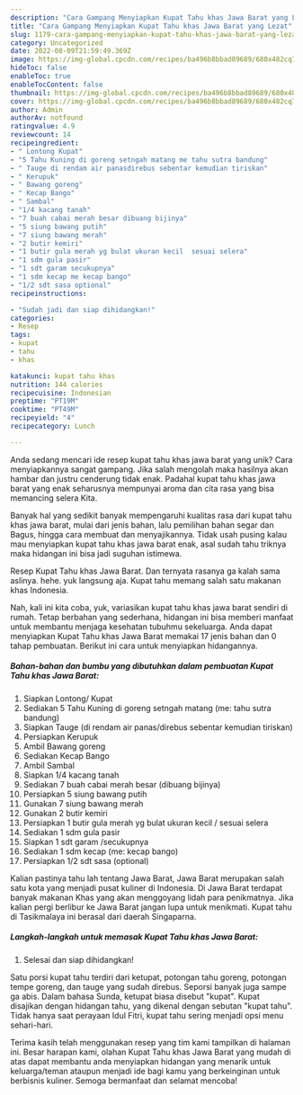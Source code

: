 ```yaml
---
description: "Cara Gampang Menyiapkan Kupat Tahu khas Jawa Barat yang Lezat"
title: "Cara Gampang Menyiapkan Kupat Tahu khas Jawa Barat yang Lezat"
slug: 1179-cara-gampang-menyiapkan-kupat-tahu-khas-jawa-barat-yang-lezat
category: Uncategorized
date: 2022-08-09T21:59:49.369Z
image: https://img-global.cpcdn.com/recipes/ba496b8bbad89689/680x482cq70/kupat-tahu-khas-jawa-barat-foto-resep-utama.jpg
hideToc: false
enableToc: true
enableTocContent: false
thumbnail: https://img-global.cpcdn.com/recipes/ba496b8bbad89689/680x482cq70/kupat-tahu-khas-jawa-barat-foto-resep-utama.jpg
cover: https://img-global.cpcdn.com/recipes/ba496b8bbad89689/680x482cq70/kupat-tahu-khas-jawa-barat-foto-resep-utama.jpg
author: Admin
authorAv: notfound
ratingvalue: 4.9
reviewcount: 14
recipeingredient:
- " Lontong Kupat"
- "5 Tahu Kuning di goreng setngah matang me tahu sutra bandung"
- " Tauge di rendam air panasdirebus sebentar kemudian tiriskan"
- " Kerupuk"
- " Bawang goreng"
- " Kecap Bango"
- " Sambal"
- "1/4 kacang tanah"
- "7 buah cabai merah besar dibuang bijinya"
- "5 siung bawang putih"
- "7 siung bawang merah"
- "2 butir kemiri"
- "1 butir gula merah yg bulat ukuran kecil  sesuai selera"
- "1 sdm gula pasir"
- "1 sdt garam secukupnya"
- "1 sdm kecap me kecap bango"
- "1/2 sdt sasa optional"
recipeinstructions:

- "Sudah jadi dan siap dihidangkan!"
categories:
- Resep
tags:
- kupat
- tahu
- khas

katakunci: kupat tahu khas 
nutrition: 144 calories
recipecuisine: Indonesian
preptime: "PT19M"
cooktime: "PT49M"
recipeyield: "4"
recipecategory: Lunch

---
```





Anda sedang mencari ide resep kupat tahu khas jawa barat yang unik? Cara menyiapkannya sangat gampang. Jika salah mengolah maka hasilnya akan hambar dan justru cenderung tidak enak. Padahal kupat tahu khas jawa barat yang enak seharusnya mempunyai aroma dan cita rasa yang bisa memancing selera Kita.





Banyak hal yang sedikit banyak mempengaruhi kualitas rasa dari kupat tahu khas jawa barat, mulai dari jenis bahan, lalu pemilihan bahan segar dan Bagus, hingga cara membuat dan menyajikannya. Tidak usah pusing kalau mau menyiapkan kupat tahu khas jawa barat enak,      asal sudah tahu triknya maka hidangan ini bisa jadi suguhan istimewa.














Resep Kupat Tahu khas Jawa Barat. Dan ternyata rasanya ga kalah sama aslinya. hehe. yuk langsung aja. Kupat tahu memang salah satu makanan khas Indonesia.






Nah, kali ini kita coba, yuk, variasikan kupat tahu khas jawa barat sendiri di rumah. Tetap berbahan yang sederhana, hidangan ini bisa memberi manfaat untuk membantu menjaga kesehatan tubuhmu sekeluarga. Anda dapat menyiapkan Kupat Tahu khas Jawa Barat memakai 17 jenis bahan dan 0 tahap pembuatan. Berikut ini cara untuk menyiapkan hidangannya.

<!--inarticleads1-->

##### Bahan-bahan dan bumbu yang dibutuhkan dalam pembuatan Kupat Tahu khas Jawa Barat:

1. Siapkan  Lontong/ Kupat
1. Sediakan 5 Tahu Kuning di goreng setngah matang (me: tahu sutra bandung)
1. Siapkan  Tauge (di rendam air panas/direbus sebentar kemudian tiriskan)
1. Persiapkan  Kerupuk
1. Ambil  Bawang goreng
1. Sediakan  Kecap Bango
1. Ambil  Sambal
1. Siapkan 1/4 kacang tanah
1. Sediakan 7 buah cabai merah besar (dibuang bijinya)
1. Persiapkan 5 siung bawang putih
1. Gunakan 7 siung bawang merah
1. Gunakan 2 butir kemiri
1. Persiapkan 1 butir gula merah yg bulat ukuran kecil / sesuai selera
1. Sediakan 1 sdm gula pasir
1. Siapkan 1 sdt garam /secukupnya
1. Sediakan 1 sdm kecap (me: kecap bango)
1. Persiapkan 1/2 sdt sasa (optional)


Kalian pastinya tahu lah tentang Jawa Barat, Jawa Barat merupakan salah satu kota yang menjadi pusat kuliner di Indonesia. Di Jawa Barat terdapat banyak makanan Khas yang akan menggoyang lidah para penikmatnya. Jika kalian pergi berlibur ke Jawa Barat jangan lupa untuk menikmati. Kupat tahu di Tasikmalaya ini berasal dari daerah Singaparna. 

<!--inarticleads2-->

##### Langkah-langkah untuk memasak Kupat Tahu khas Jawa Barat:


1. Selesai dan siap dihidangkan!

Satu porsi kupat tahu terdiri dari ketupat, potongan tahu goreng, potongan tempe goreng, dan tauge yang sudah direbus. Seporsi banyak juga sampe ga abis. Dalam bahasa Sunda, ketupat biasa disebut &#34;kupat&#34;. Kupat disajikan dengan hidangan tahu, yang dikenal dengan sebutan &#34;kupat tahu&#34;. Tidak hanya saat perayaan Idul Fitri, kupat tahu sering menjadi opsi menu sehari-hari. 

Terima kasih telah menggunakan resep yang tim kami tampilkan di halaman ini. Besar harapan kami, olahan Kupat Tahu khas Jawa Barat yang mudah di atas dapat membantu anda menyiapkan hidangan yang menarik untuk keluarga/teman ataupun menjadi ide bagi kamu yang berkeinginan untuk berbisnis kuliner. Semoga bermanfaat dan selamat mencoba!
